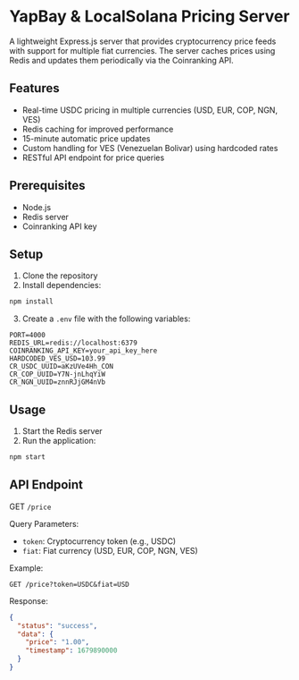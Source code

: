 # YapBay & LocalSolana Pricing Server

A lightweight Express.js server that provides cryptocurrency price feeds with support for multiple fiat currencies. The server caches prices using Redis and updates them periodically via the Coinranking API.

## Features

- Real-time USDC pricing in multiple currencies (USD, EUR, COP, NGN, VES)
- Redis caching for improved performance
- 15-minute automatic price updates
- Custom handling for VES (Venezuelan Bolivar) using hardcoded rates
- RESTful API endpoint for price queries

## Prerequisites

- Node.js
- Redis server
- Coinranking API key

## Setup

1. Clone the repository
2. Install dependencies:
```bash
npm install
```
3. Create a `.env` file with the following variables:
```env
PORT=4000
REDIS_URL=redis://localhost:6379
COINRANKING_API_KEY=your_api_key_here
HARDCODED_VES_USD=103.99
CR_USDC_UUID=aKzUVe4Hh_CON
CR_COP_UUID=Y7N-jnLhqYiW
CR_NGN_UUID=znnRJjGM4nVb
```

## Usage

1. Start the Redis server
2. Run the application:
```bash
npm start
```

## API Endpoint

GET `/price`

Query Parameters:
- `token`: Cryptocurrency token (e.g., USDC)
- `fiat`: Fiat currency (USD, EUR, COP, NGN, VES)

Example:
```
GET /price?token=USDC&fiat=USD
```

Response:
```json
{
  "status": "success",
  "data": {
    "price": "1.00",
    "timestamp": 1679890000
  }
}
```